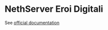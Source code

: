 # NethServer Eroi Digitali

See [official documentation](https://nethserver.github.io/nethserver-cockpit/tutorial/)
